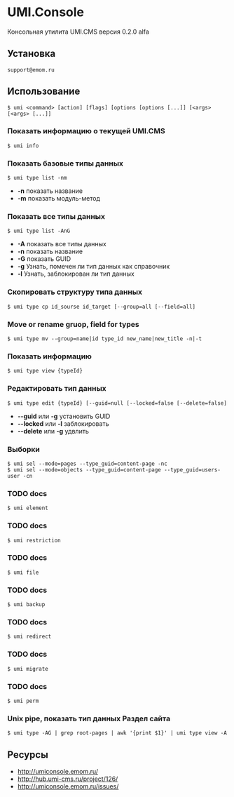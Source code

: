 # UMI.Console

Консольная утилита UMI.CMS версия 0.2.0 alfa

## Установка
    support@emom.ru

## Использование
    $ umi <command> [action] [flags] [options [options [...]] [<args> [<args> [...]]

### Показать информацию о текущей UMI.CMS
    $ umi info
    
### Показать базовые типы данных
    $ umi type list -nm
* **-n** показать название
* **-m** показать модуль-метод

### Показать все типы данных
    $ umi type list -AnG
* **-A** показать все типы данных
* **-n** показать название
* **-G** показать GUID
* **-g** Узнать, помечен ли тип данных как справочник
* **-l** Узнать, заблокирован ли тип данных

### Скопировать структуру типа данных
    $ umi type cp id_sourse id_target [--group=all [--field=all]

### Move or rename gruop, field for types
    $ umi type mv --group=name|id type_id new_name|new_title -n|-t
    
### Показать информацию
    $ umi type view {typeId}
    
### Редактировать тип данных
    $ umi type edit {typeId} [--guid=null [--locked=false [--delete=false]
* **--guid** или **-g** установить GUID
* **--locked** или **-l** заблокировать
* **--delete** или **-g** удвлить

### Выборки
    $ umi sel --mode=pages --type_guid=content-page -nc
    $ umi sel --mode=objects --type_guid=content-page --type_guid=users-user -cn

### TODO docs
    $ umi element
    
### TODO docs
    $ umi restriction

### TODO docs
    $ umi file
    
### TODO docs
    $ umi backup
    
### TODO docs
    $ umi redirect
    
### TODO docs
    $ umi migrate
    
### TODO docs
    $ umi perm


### Unix pipe, показать тип данных **Раздел сайта**
    $ umi type -AG | grep root-pages | awk '{print $1}' | umi type view -A

## Ресурсы
* http://umiconsole.emom.ru/
* http://hub.umi-cms.ru/project/126/
* http://umiconsole.emom.ru/issues/
